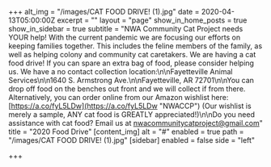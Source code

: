 +++
alt_img = "/images/CAT FOOD DRIVE! (1).jpg"
date = 2020-04-13T05:00:00Z
excerpt = ""
layout = "page"
show_in_home_posts = true
show_in_sidebar = true
subtitle = "NWA Community Cat Project needs YOUR help! With the current pandemic we are focusing our efforts on keeping families together. This includes the feline members of the family, as well as helping colony and community cat caretakers. We are having a cat food drive! If you can spare an extra bag of food, please consider helping us. We have a no contact collection location:\n\nFayetteville Animal Services\n\n1640 S. Armstrong Ave.\n\nFayetteville, AR 72701\n\nYou can drop off food on the benches out front and we will collect if from there. Alternatively, you can order online from our Amazon wishlist here: [https://a.co/fyL5LDw](https://a.co/fyL5LDw \"NWACCP\") (Our wishlist is merely a sample, ANY cat food is GREATLY appreciated!)\n\nDo you need assistance with cat food? Email us at [nwacommunitycatproject@gmail.com](mailto:nwacommunitycatproject@gmail.com)"
title = "2020 Food Drive"
[content_img]
alt = "#"
enabled = true
path = "/images/CAT FOOD DRIVE! (1).jpg"
[sidebar]
enabled = false
side = "left"

+++
